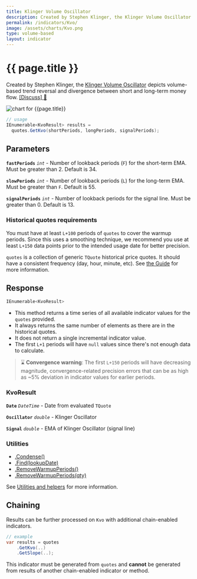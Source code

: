 ```yaml
---
title: Klinger Volume Oscillator
description: Created by Stephen Klinger, the Klinger Volume Oscillator depicts volume-based trend reversal and divergence between short and long-term money flow.
permalink: /indicators/Kvo/
image: /assets/charts/Kvo.png
type: volume-based
layout: indicator
---
```


# {{ page.title }}

Created by Stephen Klinger, the [Klinger Volume Oscillator](https://www.investopedia.com/terms/k/klingeroscillator.asp) depicts volume-based trend reversal and divergence between short and long-term money flow.
[[Discuss] :speech_balloon:]({{site.github.repository_url}}/discussions/446 "Community discussion about this indicator")

![chart for {{page.title}}]({{site.baseurl}}{{page.image}})

```csharp
// usage
IEnumerable<KvoResult> results =
  quotes.GetKvo(shortPeriods, longPeriods, signalPeriods);
```

## Parameters

**`fastPeriods`** _`int`_ - Number of lookback periods (`F`) for the short-term EMA.  Must be greater than 2.  Default is 34.

**`slowPeriods`** _`int`_ - Number of lookback periods (`L`) for the long-term EMA.  Must be greater than `F`.  Default is 55.

**`signalPeriods`** _`int`_ - Number of lookback periods for the signal line.  Must be greater than 0.  Default is 13.

### Historical quotes requirements

You must have at least `L+100` periods of `quotes` to cover the warmup periods.  Since this uses a smoothing technique, we recommend you use at least `L+150` data points prior to the intended usage date for better precision.

`quotes` is a collection of generic `TQuote` historical price quotes.  It should have a consistent frequency (day, hour, minute, etc).  See [the Guide]({{site.baseurl}}/guide/#historical-quotes) for more information.

## Response

```csharp
IEnumerable<KvoResult>
```

- This method returns a time series of all available indicator values for the `quotes` provided.
- It always returns the same number of elements as there are in the historical quotes.
- It does not return a single incremental indicator value.
- The first `L+1` periods will have `null` values since there's not enough data to calculate.

> :hourglass: **Convergence warning**: The first `L+150` periods will have decreasing magnitude, convergence-related precision errors that can be as high as ~5% deviation in indicator values for earlier periods.

### KvoResult

**`Date`** _`DateTime`_ - Date from evaluated `TQuote`

**`Oscillator`** _`double`_ - Klinger Oscillator

**`Signal`** _`double`_ - EMA of Klinger Oscillator (signal line)

### Utilities

- [.Condense()]({{site.baseurl}}/utilities#condense)
- [.Find(lookupDate)]({{site.baseurl}}/utilities#find-indicator-result-by-date)
- [.RemoveWarmupPeriods()]({{site.baseurl}}/utilities#remove-warmup-periods)
- [.RemoveWarmupPeriods(qty)]({{site.baseurl}}/utilities#remove-warmup-periods)

See [Utilities and helpers]({{site.baseurl}}/utilities#utilities-for-indicator-results) for more information.

## Chaining

Results can be further processed on `Kvo` with additional chain-enabled indicators.

```csharp
// example
var results = quotes
    .GetKvo(..)
    .GetSlope(..);
```

This indicator must be generated from `quotes` and **cannot** be generated from results of another chain-enabled indicator or method.
